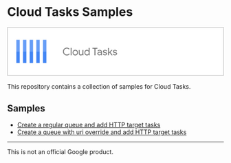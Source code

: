 # Cloud Tasks Samples

![Cloud Tasks Logo](cloud-tasks-productcard.jpeg)

This repository contains a collection of samples for Cloud Tasks.

## Samples

* [Create a regular queue and add HTTP target tasks](/queue-http-tasks/)
* [Create a queue with uri override and add HTTP target tasks](/queue-uri-override-http-tasks/)

-------

This is not an official Google product.

